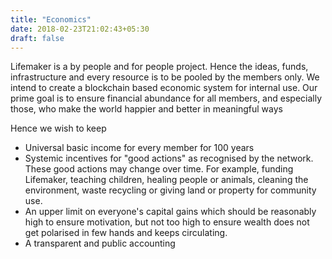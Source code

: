 ```yaml
---
title: "Economics"
date: 2018-02-23T21:02:43+05:30
draft: false 
---
```


Lifemaker is a by people and for people project. Hence the ideas, funds, infrastructure and every resource is to be pooled by the members only. 
We intend to create a blockchain based economic system for internal use. Our prime goal is to ensure financial abundance for all members, and especially those, who make the world happier and better in meaningful ways

Hence we wish to keep

- Universal basic income for every member for 100 years
- Systemic incentives for "good actions" as recognised by the network. These good actions may change over time. For example, funding Lifemaker, teaching children, healing people or animals, cleaning the environment, waste recycling or giving land or property for community use.
- An upper limit on everyone's capital gains which should be reasonably high to ensure motivation, but not too high to ensure wealth does not get polarised in few hands and keeps circulating.
- A transparent and public accounting
